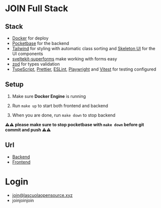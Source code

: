 # JOIN Full Stack

## Stack

- [Docker](https://www.docker.com/) for deploy
- [Pocketbase](https://pocketbase.io/) for the backend
- [Tailwind](https://tailwindcss.com/) for styling with automatic class sorting and [Skeleton UI](https://www.skeleton.dev/) for the UI components
- [sveltekit-superforms](https://github.com/ciscoheat/sveltekit-superforms) make working with forms easy
- [zod](https://zod.dev/) for types validation
- [TypeScript](https://www.typescriptlang.org/), [Prettier](https://prettier.io/), [ESLint](https://eslint.org/), [Playwright](https://playwright.dev/) and [Vitest](https://vitest.dev/) for testing configured

## Setup

1. Make sure **Docker Engine** is running

2. Run `make up` to start both frontend and backend

3. When you are done, run `make down` to stop backend

**⚠️⚠️ please make sure to stop pocketbase with `make down` before git commit and push ⚠️⚠️**

## Url

- [Backend](http://localhost:8090/_/)
- [Frontend](http://localhost:5173)

# Login

- join@lascuolaopensource.xyz
- joinjoinjoin

